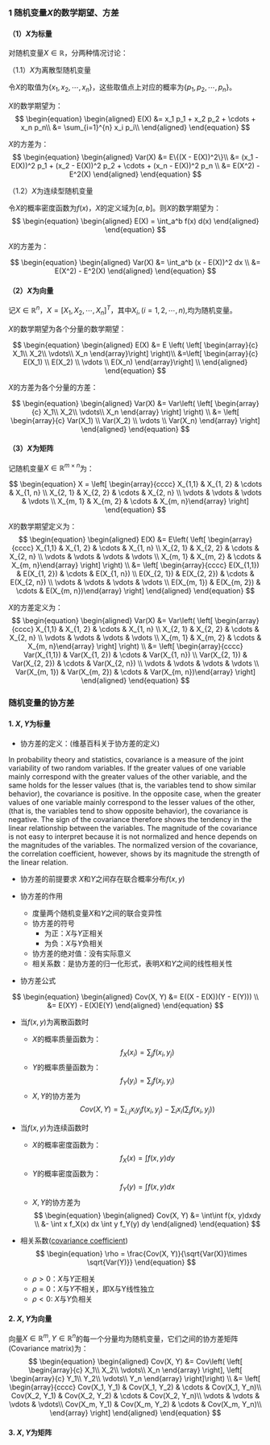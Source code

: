 ### 1 随机变量$X$的数学期望、方差
#### （1）$X$为标量
对随机变量$X \in \mathbb{R}$，分两种情况讨论：

（1.1）$X$为离散型随机变量

令$X$的取值为$\{x_1, x_2, \cdots , x_n\}$，这些取值点上对应的概率为$\{p_1, p_2, \cdots, p_n\}$。

$X$的数学期望为：
$$
\begin{equation}
\begin{aligned}
E(X) &= x_1 p_1 + x_2 p_2 + \cdots + x_n p_n\\
&= \sum_{i=1}^{n} x_i p_i\\
\end{aligned}
\end{equation}
$$

$X$的方差为：
$$
\begin{equation}
\begin{aligned}
Var(X) &= E\{(X - E(X))^2\}\\
&= (x_1 - E(X))^2 p_1 + (x_2 - E(X))^2 p_2 + \cdots + (x_n - E(X))^2 p_n \\
&= E(X^2) - E^2(X)
\end{aligned}
\end{equation}
$$

（1.2）$X$为连续型随机变量

令$X$的概率密度函数为$f(x)$，$X$的定义域为$[a, b]$。则$X$的数学期望为：
$$
\begin{equation}
\begin{aligned}
E(X) = \int_a^b f(x) d(x)
\end{aligned}
\end{equation}
$$

$X$的方差为：

$$
\begin{equation}
\begin{aligned}
Var(X) &= \int_a^b (x - E(X))^2 dx \\
&= E(X^2) - E^2(X)
\end{aligned}
\end{equation}
$$

#### （2）$X$为向量
记$X \in \mathbb{R}^{n}$，$X = [X_1, X_2, \cdots, X_n]^T$，其中$X_i, (i=1,2, \cdots, n),$均为随机变量。

$X$的数学期望为各个分量的数学期望：

$$
\begin{equation}
\begin{aligned}
E(X) &= E \left( \left[ \begin{array}{c} X_1\\ X_2\\ \vdots\\ X_n \end{array}\right] \right)\\
&=\left[ \begin{array}{c} E(X_1) \\ E(X_2) \\ \vdots \\ E(X_n) \end{array}\right] \\
\end{aligned}
\end{equation}
$$

$X$的方差为各个分量的方差：

$$
\begin{equation}
\begin{aligned}
Var(X) &= Var\left( \left[ \begin{array}{c} X_1\\ X_2\\ \vdots\\ X_n \end{array} \right] \right) \\
&= \left[ \begin{array}{c} Var(X_1) \\ Var(X_2) \\ \vdots \\ Var(X_n) \end{array} \right]
\end{aligned}
\end{equation}
$$
#### （3）$X$为矩阵
记随机变量$X \in \mathbb{R}^{m \times n}$为：

$$
\begin{equation}
X = \left[ \begin{array}{cccc} X_{1,1} & X_{1, 2} & \cdots & X_{1, n} \\ X_{2, 1} & X_{2, 2} & \cdots & X_{2, n} \\ \vdots & \vdots & \vdots & \vdots \\ X_{m, 1} & X_{m, 2} & \cdots & X_{m, n}\end{array} \right]
\end{equation}
$$

$X$的数学期望定义为：
$$
\begin{equation}
\begin{aligned}
E(X) &= E\left( \left[ \begin{array}{cccc} X_{1,1} & X_{1, 2} & \cdots & X_{1, n} \\ X_{2, 1} & X_{2, 2} & \cdots & X_{2, n} \\ \vdots & \vdots & \vdots & \vdots \\ X_{m, 1} & X_{m, 2} & \cdots & X_{m, n}\end{array} \right] \right) \\
&= \left[ \begin{array}{cccc} E(X_{1,1}) & E(X_{1, 2}) & \cdots & E(X_{1, n}) \\ E(X_{2, 1}) & E(X_{2, 2}) & \cdots & E(X_{2, n}) \\ \vdots & \vdots & \vdots & \vdots \\ E(X_{m, 1}) & E(X_{m, 2}) & \cdots & E(X_{m, n})\end{array} \right]
\end{aligned}
\end{equation}
$$

$X$的方差定义为：
$$
\begin{equation}
\begin{aligned}
Var(X) &= Var\left( \left[ \begin{array}{cccc} X_{1,1} & X_{1, 2} & \cdots & X_{1, n} \\ X_{2, 1} & X_{2, 2} & \cdots & X_{2, n} \\ \vdots & \vdots & \vdots & \vdots \\ X_{m, 1} & X_{m, 2} & \cdots & X_{m, n}\end{array} \right] \right) \\
&= \left[ \begin{array}{cccc} Var(X_{1,1}) & Var(X_{1, 2}) & \cdots & Var(X_{1, n}) \\ Var(X_{2, 1}) & Var(X_{2, 2}) & \cdots & Var(X_{2, n}) \\ \vdots & \vdots & \vdots & \vdots \\ Var(X_{m, 1}) & Var(X_{m, 2}) & \cdots & Var(X_{m, n})\end{array} \right]
\end{aligned}
\end{equation}
$$

### 随机变量的协方差
#### 1. $X, Y$为标量
- 协方差的定义：(维基百科关于协方差的定义)

In probability theory and statistics, covariance is a measure of the joint variability of two random variables. If the greater values of one variable mainly correspond with the greater values of the other variable, and the same holds for the lesser values (that is, the variables tend to show similar behavior), the covariance is positive. In the opposite case, when the greater values of one variable mainly correspond to the lesser values of the other, (that is, the variables tend to show opposite behavior), the covariance is negative. The sign of the covariance therefore shows the tendency in the linear relationship between the variables. The magnitude of the covariance is not easy to interpret because it is not normalized and hence depends on the magnitudes of the variables. The normalized version of the covariance, the correlation coefficient, however, shows by its magnitude the strength of the linear relation.

- 协方差的前提要求
$X$和$Y$之间存在联合概率分布$f(x, y)$

- 协方差的作用
  - 度量两个随机变量$X$和$Y$之间的联合变异性
  - 协方差的符号
    - 为正：$X$与$Y$正相关
    - 为负：$X$与$Y$负相关
  - 协方差的绝对值：没有实际意义
  - 相关系数：是协方差的归一化形式，表明$X$和$Y$之间的线性相关性

- 协方差公式

$$
\begin{equation}
\begin{aligned}
Cov(X, Y) &= E((X - E(X))(Y - E(Y))) \\
&= E(XY) - E(X)E(Y)
\end{aligned}
\end{equation}
$$

- 当$f(x, y)$为离散函数时
  - $X$的概率质量函数为：
  $$f_X(x_i) = \sum_j f(x_i, y_j)$$
  - $Y$的概率质量函数为：
  $$f_Y(y_i) = \sum_j f(x_j, y_i)$$
  - $X, Y$的协方差为
  $$
  \begin{equation}
  Cov(X, Y) = \sum_{i, j} x_i y_j f(x_i, y_j) - \sum_i x_i (\sum_j f(x_i, y_j))
  \end{equation}
  $$

- 当$f(x, y)$为连续函数时
  - $X$的概率密度函数为：
  $$f_X(x) = \int f(x, y) dy$$
  - $Y$的概率密度函数为：
  $$f_Y(y) = \int f(x, y) dx$$
  - $X, Y$的协方差为
  $$
  \begin{equation}
  \begin{aligned}
  Cov(X, Y) &= \int\int f(x, y)dxdy \\ 
  &- \int x f_X(x) dx \int y f_Y(y) dy
  \end{aligned}
  \end{equation}
  $$

- 相关系数([covariance coefficient](https://en.wikipedia.org/wiki/Pearson_correlation_coefficient))
$$
\begin{equation}
\rho = \frac{Cov(X, Y)}{\sqrt{Var(X)}\times \sqrt{Var(Y)}}
\end{equation}
$$
  - $\rho > 0$：$X$与$Y$正相关
  - $\rho = 0$：$X$与$Y$不相关，即X与Y线性独立
  - $\rho < 0$: $X$与$Y$负相关

#### 2. $X, Y$为向量
向量$X \in \mathbb{R}^{m}, Y \in \mathbb{R}^{n}$的每一个分量均为随机变量，它们之间的协方差矩阵(Covariance matrix)为：
$$
\begin{equation}
\begin{aligned}
Cov(X, Y) &= Cov\left( \left[ \begin{array}{c} X_1\\ X_2\\ \vdots\\ X_n \end{array} \right], \left[ \begin{array}{c} Y_1\\ Y_2\\ \vdots\\ Y_n \end{array} \right]\right) \\
&= \left[ \begin{array}{cccc}  Cov(X_1, Y_1) & Cov(X_1, Y_2) & \cdots & Cov(X_1, Y_n)\\
Cov(X_2, Y_1) & Cov(X_2, Y_2) & \cdots & Cov(X_2, Y_n)\\
\vdots & \vdots & \vdots & \vdots\\
Cov(X_m, Y_1) & Cov(X_m, Y_2) & \cdots & Cov(X_m, Y_n)\\
\end{array} \right]
\end{aligned}
\end{equation}
$$

#### 3. $X, Y$为矩阵